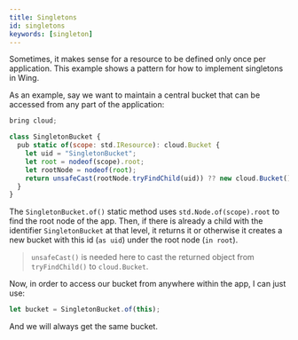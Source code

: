 ```yaml
---
title: Singletons
id: singletons
keywords: [singleton]
---
```


Sometimes, it makes sense for a resource to be defined only once per application. This example shows
a pattern for how to implement singletons in Wing.

As an example, say we want to maintain a central bucket that can be accessed from any part of the
application:

```js playground
bring cloud;

class SingletonBucket {
  pub static of(scope: std.IResource): cloud.Bucket {
    let uid = "SingletonBucket";
    let root = nodeof(scope).root;
    let rootNode = nodeof(root);
    return unsafeCast(rootNode.tryFindChild(uid)) ?? new cloud.Bucket() as uid in root;
  }
}
```

The `SingletonBucket.of()` static method uses `std.Node.of(scope).root` to find the root node of the app.
Then, if there is already a child with the identifier `SingletonBucket` at that level, it returns
it or otherwise it creates a new bucket with this id (`as uid`) under the root node (`in root`).

> `unsafeCast()` is needed here to cast the returned object from `tryFindChild()` to `cloud.Bucket`.

Now, in order to access our bucket from anywhere within the app, I can just use:

```js
let bucket = SingletonBucket.of(this);
```

And we will always get the same bucket.
